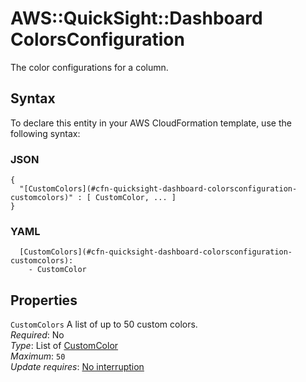 # AWS::QuickSight::Dashboard ColorsConfiguration<a name="aws-properties-quicksight-dashboard-colorsconfiguration"></a>

The color configurations for a column\.

## Syntax<a name="aws-properties-quicksight-dashboard-colorsconfiguration-syntax"></a>

To declare this entity in your AWS CloudFormation template, use the following syntax:

### JSON<a name="aws-properties-quicksight-dashboard-colorsconfiguration-syntax.json"></a>

```
{
  "[CustomColors](#cfn-quicksight-dashboard-colorsconfiguration-customcolors)" : [ CustomColor, ... ]
}
```

### YAML<a name="aws-properties-quicksight-dashboard-colorsconfiguration-syntax.yaml"></a>

```
  [CustomColors](#cfn-quicksight-dashboard-colorsconfiguration-customcolors): 
    - CustomColor
```

## Properties<a name="aws-properties-quicksight-dashboard-colorsconfiguration-properties"></a>

`CustomColors`  <a name="cfn-quicksight-dashboard-colorsconfiguration-customcolors"></a>
A list of up to 50 custom colors\.  
*Required*: No  
*Type*: List of [CustomColor](aws-properties-quicksight-dashboard-customcolor.md)  
*Maximum*: `50`  
*Update requires*: [No interruption](https://docs.aws.amazon.com/AWSCloudFormation/latest/UserGuide/using-cfn-updating-stacks-update-behaviors.html#update-no-interrupt)